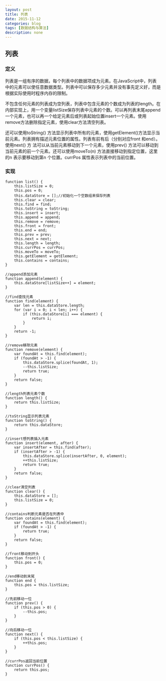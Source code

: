 ```yaml
---
layout: post
title: 列表
date: 2015-11-12
categories: blog
tags: [数据结构与算法]
description: none
---
```


## 列表

### 定义

列表是一组有序的数据，每个列表中的数据项成为元素。在JavaScript中，列表中的元素可以使任意数据类型。列表中可以保存多少元素并没有事先定义好，而是根据实际使用时程序内存的限制。

不包含任何元素的列表成为空列表，列表中包含元素的个数成为列表的length。在内部实现上，用一个变量listSize保存列表中元素的个数。可以再列表末尾append一个元素，也可以再一个给定元素后或列表起始位置insert一个元素。使用remove方法删除指定元素，使用clear方法清空列表。

还可以使用toString() 方法显示列表中所有的元素，使用getElement()方法显示当前元素。列表拥有描述元素位置的属性。列表有前有后（分别对应front 和end）。使用next() 方
法可以从当前元素移动到下一个元素，使用prev() 方法可以移动到当前元素的前一个元素。还可以使用moveTo(n) 方法直接移动到指定位置，这里的n 表示要移动到第n 个位置。currPos 属性表示列表中的当前位置。

### 实现

    function list() {
        this.listSize = 0;
        this.pos = 0;
        this.dataStore = [];//初始化一个空数组来保存列表
        this.clear = clear;
        this.find = find;
        this.toString = toString;
        this.insert = insert;
        this.append = append;
        this.remove = remove;
        this.front = front;
        this.end = end;
        this.prev = prev;
        this.next = next;
        this.length = length;
        this.currPos = currPos;
        this.moveTo = moveTo;
        this.getElement = getElement;
        this.contains = contains;
    }

    //append添加元素
    function append(element) {
        this.dataStore[listSize++] = element;
    }

    //find查找元素
    function find(element) {
        var len = this.dataStore.length;
        for (var i = 0; i < len; i++) {
            if (this.dataStore[i] === element) {
                return i;
            }
        }
        return -1;
    }

    //remove移除元素
    function remove(element) {
        var foundAt = this.find(element);
        if (foundAt > -1) {
            this.dataStore.splice(foundAt, 1);
            --this.listSize;
            return true;
        }
        return false;
    }

    //length列表元素个数
    function length() {
        return this.listSize;
    }

    //toString显示列表元素
    function toString() {
        return this.dataStore;
    }

    //insert想列表插入元素
    function insert(element, after) {
        var insertAfter = this.find(after);
        if (insertAfter > -1) {
            this.dataStore.splice(insertAfter, 0, element);
            ++this.listSize;
            return true;
        }
        return false;
    }

    //clear清空列表
    function clear() {
        this.dataStore = [];
        this.listSize = 0;
    }

    //contains判断元素是否在列表中
    function cotains(element) {
        var foundAt = this.find(element);
        if (foundAt > -1) {
            return true;
        }
        return false;
    }

    //front移动到开头
    function front() {
        this.pos = 0;
    }

    //end移动到末尾
    function end {
        this.pos = this.listSize;
    }

    //先前移动一位
    function prev() {
        if (this.pos > 0) {
            --this.pos;
        }
    }

    //向后移动一位
    function next() {
        if (this.pos < this.listSize) {
            ++this.pos;
        }
    }

    //currPos返回当前位置
    function currPos() {
        return this.pos;
    }
